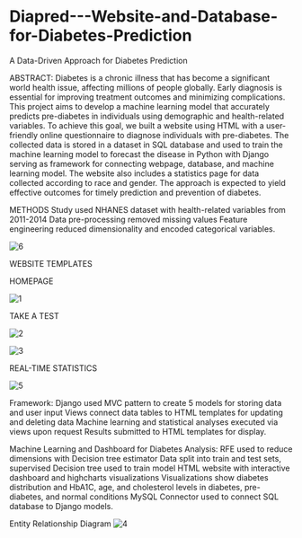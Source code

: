 # Diapred---Website-and-Database-for-Diabetes-Prediction

A Data-Driven Approach for Diabetes Prediction 

ABSTRACT: 
Diabetes is a chronic illness that has become a significant world health issue, affecting millions of people globally. Early diagnosis is essential for improving treatment outcomes and minimizing complications. This project aims to develop a machine learning model that accurately predicts pre-diabetes in individuals using demographic and health-related variables. To achieve this goal, we built a website using HTML with a user-friendly online questionnaire to diagnose individuals with pre-diabetes. The collected data is stored in a dataset in SQL database and used to train the machine learning model to forecast the disease in Python with Django serving as framework for connecting webpage, database, and machine learning model. The website also includes a statistics page for data collected according to race and gender. The approach is expected to yield effective outcomes for timely prediction and prevention of diabetes.


METHODS
Study used NHANES dataset with health-related variables from 2011-2014
Data pre-processing removed missing values
Feature engineering reduced dimensionality and encoded categorical variables.

![6](https://github.com/Akkun4/Diapred---Website-and-Database-for-Diabetes-Prediction/assets/113637955/b2f331d9-bb2b-476b-a524-613d3a275b7d)



WEBSITE TEMPLATES 

HOMEPAGE

![1](https://github.com/Akkun4/Diapred---Website-and-Database-for-Diabetes-Prediction/assets/113637955/9c6ecdf9-7f79-4cd9-ba4e-63dc4b771bde)

TAKE A TEST 

![2](https://github.com/Akkun4/Diapred---Website-and-Database-for-Diabetes-Prediction/assets/113637955/ad1f36cd-deef-4d10-bc13-47ce2cb4f0bf)

![3](https://github.com/Akkun4/Diapred---Website-and-Database-for-Diabetes-Prediction/assets/113637955/42a65b47-d10d-47cd-8c8e-9c64499329f4)

REAL-TIME STATISTICS

![5](https://github.com/Akkun4/Diapred---Website-and-Database-for-Diabetes-Prediction/assets/113637955/0045bd78-d5e7-433d-b566-ade5e2868fe6)

Framework:
Django used MVC pattern to create 5 models for storing data and user input
Views connect data tables to HTML templates for updating and deleting data
Machine learning and statistical analyses executed via views upon request
Results submitted to HTML templates for display.

Machine Learning and Dashboard for Diabetes Analysis:
RFE used to reduce dimensions with Decision tree estimator
Data split into train and test sets, supervised Decision tree used to train model
HTML website with interactive dashboard and highcharts visualizations
Visualizations show diabetes distribution and HbA1C, age, and cholesterol levels in diabetes, pre-diabetes, and normal conditions
MySQL Connector used to connect SQL database to Django models.


Entity Relationship Diagram
![4](https://github.com/Akkun4/Diapred---Website-and-Database-for-Diabetes-Prediction/assets/113637955/dcc343bc-b7d3-4478-a9ce-1026f4c4aecb)






